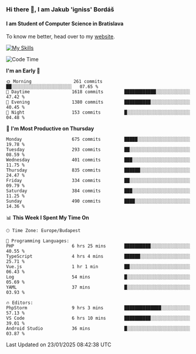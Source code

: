 ### Hi there 👋, I am Jakub 'igniss' Bordáš

#### I am Student of Computer Science in Bratislava
To know me better, head over to my [website](https://bordas.sk).

[![My Skills](https://skillicons.dev/icons?i=js,typescript,html,css,figma,svelte,vue,next,postgresql,nest,express,nodejs)](https://bordas.sk)


<!--START_SECTION:waka-->
![Code Time](http://img.shields.io/badge/Code%20Time-1%2C650%20hrs%2018%20mins-blue)

**I'm an Early 🐤** 

```text
🌞 Morning                261 commits         ██░░░░░░░░░░░░░░░░░░░░░░░   07.65 % 
🌆 Daytime                1618 commits        ████████████░░░░░░░░░░░░░   47.42 % 
🌃 Evening                1380 commits        ██████████░░░░░░░░░░░░░░░   40.45 % 
🌙 Night                  153 commits         █░░░░░░░░░░░░░░░░░░░░░░░░   04.48 % 
```
📅 **I'm Most Productive on Thursday** 

```text
Monday                   675 commits         █████░░░░░░░░░░░░░░░░░░░░   19.78 % 
Tuesday                  293 commits         ██░░░░░░░░░░░░░░░░░░░░░░░   08.59 % 
Wednesday                401 commits         ███░░░░░░░░░░░░░░░░░░░░░░   11.75 % 
Thursday                 835 commits         ██████░░░░░░░░░░░░░░░░░░░   24.47 % 
Friday                   334 commits         ██░░░░░░░░░░░░░░░░░░░░░░░   09.79 % 
Saturday                 384 commits         ███░░░░░░░░░░░░░░░░░░░░░░   11.25 % 
Sunday                   490 commits         ████░░░░░░░░░░░░░░░░░░░░░   14.36 % 
```


📊 **This Week I Spent My Time On** 

```text
🕑︎ Time Zone: Europe/Budapest

💬 Programming Languages: 
PHP                      6 hrs 25 mins       ██████████░░░░░░░░░░░░░░░   40.55 % 
TypeScript               4 hrs 4 mins        ██████░░░░░░░░░░░░░░░░░░░   25.71 % 
Vue.js                   1 hr 1 min          ██░░░░░░░░░░░░░░░░░░░░░░░   06.43 % 
Log                      54 mins             █░░░░░░░░░░░░░░░░░░░░░░░░   05.69 % 
YAML                     37 mins             █░░░░░░░░░░░░░░░░░░░░░░░░   03.93 % 

🔥 Editors: 
PhpStorm                 9 hrs 3 mins        ██████████████░░░░░░░░░░░   57.13 % 
VS Code                  6 hrs 10 mins       ██████████░░░░░░░░░░░░░░░   39.01 % 
Android Studio           36 mins             █░░░░░░░░░░░░░░░░░░░░░░░░   03.87 % 
```


 Last Updated on 23/01/2025 08:42:38 UTC
<!--END_SECTION:waka-->
